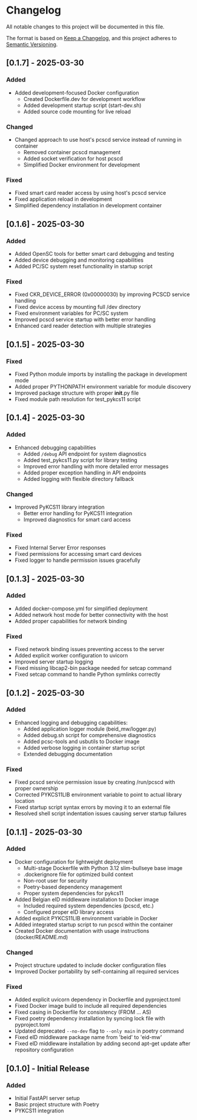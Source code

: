 # Changelog

All notable changes to this project will be documented in this file.

The format is based on [Keep a Changelog](https://keepachangelog.com/en/1.0.0/),
and this project adheres to [Semantic Versioning](https://semver.org/spec/v2.0.0.html).

## [0.1.7] - 2025-03-30

### Added
- Added development-focused Docker configuration
  - Created Dockerfile.dev for development workflow
  - Added development startup script (start-dev.sh)
  - Added source code mounting for live reload

### Changed
- Changed approach to use host's pcscd service instead of running in container
  - Removed container pcscd management
  - Added socket verification for host pcscd
  - Simplified Docker environment for development

### Fixed
- Fixed smart card reader access by using host's pcscd service
- Fixed application reload in development
- Simplified dependency installation in development container

## [0.1.6] - 2025-03-30

### Added
- Added OpenSC tools for better smart card debugging and testing
- Added device debugging and monitoring capabilities
- Added PC/SC system reset functionality in startup script

### Fixed
- Fixed CKR_DEVICE_ERROR (0x00000030) by improving PCSCD service handling
- Fixed device access by mounting full /dev directory
- Fixed environment variables for PC/SC system
- Improved pcscd service startup with better error handling
- Enhanced card reader detection with multiple strategies

## [0.1.5] - 2025-03-30

### Fixed
- Fixed Python module imports by installing the package in development mode
- Added proper PYTHONPATH environment variable for module discovery
- Improved package structure with proper __init__.py file
- Fixed module path resolution for test_pykcs11 script

## [0.1.4] - 2025-03-30

### Added
- Enhanced debugging capabilities
  - Added `/debug` API endpoint for system diagnostics
  - Added test_pykcs11.py script for library testing
  - Improved error handling with more detailed error messages
  - Added proper exception handling in API endpoints
  - Added logging with flexible directory fallback

### Changed
- Improved PyKCS11 library integration
  - Better error handling for PyKCS11 integration
  - Improved diagnostics for smart card access

### Fixed
- Fixed Internal Server Error responses
- Fixed permissions for accessing smart card devices
- Fixed logger to handle permission issues gracefully

## [0.1.3] - 2025-03-30

### Added

- Added docker-compose.yml for simplified deployment
- Added network host mode for better connectivity with the host
- Added proper capabilities for network binding

### Fixed

- Fixed network binding issues preventing access to the server
- Added explicit worker configuration to uvicorn
- Improved server startup logging
- Fixed missing libcap2-bin package needed for setcap command
- Fixed setcap command to handle Python symlinks correctly

## [0.1.2] - 2025-03-30

### Added

- Enhanced logging and debugging capabilities:
  - Added application logger module (beid_mw/logger.py)
  - Added debug.sh script for comprehensive diagnostics
  - Added pcsc-tools and usbutils to Docker image
  - Added verbose logging in container startup script
  - Extended debugging documentation

### Fixed

- Fixed pcscd service permission issue by creating /run/pcscd with proper ownership
- Corrected PYKCS11LIB environment variable to point to actual library location
- Fixed startup script syntax errors by moving it to an external file
- Resolved shell script indentation issues causing server startup failures

## [0.1.1] - 2025-03-30

### Added

- Docker configuration for lightweight deployment
  - Multi-stage Dockerfile with Python 3.12 slim-bullseye base image
  - .dockerignore file for optimized build context
  - Non-root user for security
  - Poetry-based dependency management
  - Proper system dependencies for pykcs11
- Added Belgian eID middleware installation to Docker image
  - Included required system dependencies (pcscd, etc.)
  - Configured proper eID library access
- Added explicit PYKCS11LIB environment variable in Docker
- Added integrated startup script to run pcscd within the container
- Created Docker documentation with usage instructions (docker/README.md)

### Changed

- Project structure updated to include docker configuration files
- Improved Docker portability by self-containing all required services

### Fixed

- Added explicit uvicorn dependency in Dockerfile and pyproject.toml
- Fixed Docker image build to include all required dependencies
- Fixed casing in Dockerfile for consistency (FROM ... AS)
- Fixed poetry dependency installation by syncing lock file with pyproject.toml
- Updated deprecated `--no-dev` flag to `--only main` in poetry command
- Fixed eID middleware package name from 'beid' to 'eid-mw'
- Fixed eID middleware installation by adding second apt-get update after repository configuration

## [0.1.0] - Initial Release

### Added

- Initial FastAPI server setup
- Basic project structure with Poetry
- PYKCS11 integration

